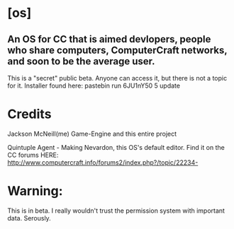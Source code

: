 # [os]
An OS for CC that is aimed devlopers, people who share computers, ComputerCraft networks, and soon to be the average user.
---
This is a "secret" public beta. Anyone can access it, but there is not a topic for it.
Installer found here: pastebin run 6JU1nY50 5 update

# Credits
Jackson McNeill(me) Game-Engine and this entire project

Quintuple Agent - Making Nevardon, this OS's default editor. Find it on the CC forums HERE: http://www.computercraft.info/forums2/index.php?/topic/22234-

# Warning:
This is in beta. I really wouldn't trust the permission system with important data.
Serously.
